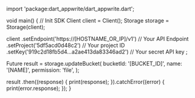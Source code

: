 import 'package:dart_appwrite/dart_appwrite.dart';

void main() { // Init SDK
  Client client = Client();
  Storage storage = Storage(client);

  client
    .setEndpoint('https://[HOSTNAME_OR_IP]/v1') // Your API Endpoint
    .setProject('5df5acd0d48c2') // Your project ID
    .setKey('919c2d18fb5d4...a2ae413da83346ad2') // Your secret API key
  ;

  Future result = storage.updateBucket(
    bucketId: '[BUCKET_ID]',
    name: '[NAME]',
    permission: 'file',
  );

  result
    .then((response) {
      print(response);
    }).catchError((error) {
      print(error.response);
  });
}